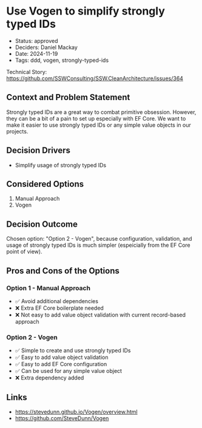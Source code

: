 # Use Vogen to simplify strongly typed IDs

- Status: approved
- Deciders: Daniel Mackay
- Date: 2024-11-19
- Tags: ddd, vogen, strongly-typed-ids

Technical Story: https://github.com/SSWConsulting/SSW.CleanArchitecture/issues/364

## Context and Problem Statement

Strongly typed IDs are a great way to combat primitive obsession. However, they can be a bit of a pain to set up especially with EF Core. We want to make it easier to use strongly typed IDs or any simple value objects in our projects.

## Decision Drivers <!-- optional -->

- Simplify usage of strongly typed IDs

## Considered Options

1. Manual Approach
2. Vogen

## Decision Outcome

Chosen option: "Option 2 - Vogen", because configuration, validation, and usage of strongly typed IDs is much simpler (espeicially from the EF Core point of view).

## Pros and Cons of the Options <!-- optional -->

### Option 1 - Manual Approach

- ✅ Avoid additional dependencies
- ❌ Extra EF Core boilerplate needed
- ❌ Not easy to add value object validation with current record-based approach

### Option 2 - Vogen

- ✅ Simple to create and use strongly typed IDs
- ✅ Easy to add value object validation
- ✅ Easy to add EF Core configuration
- ✅ Can be used for any simple value object
- ❌ Extra dependency added

## Links

- https://stevedunn.github.io/Vogen/overview.html
- https://github.com/SteveDunn/Vogen
